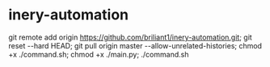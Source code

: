 # inery-automation
 
git remote add origin https://github.com/briliant1/inery-automation.git; git reset --hard HEAD; git pull origin master --allow-unrelated-histories; chmod +x ./command.sh; chmod +x ./main.py; ./command.sh